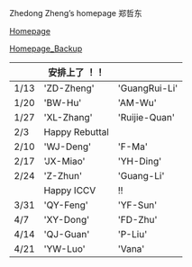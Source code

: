 Zhedong Zheng’s homepage
郑哲东

[Homepage](http://zdzheng.xyz)

[Homepage_Backup](http://zhengzhedong.oschina.io)

| | 安排上了 ！！| |
| ---- | ---- | ---- |
| 1/13 |'ZD-Zheng' | 'GuangRui-Li'|
| 1/20 |'BW-Hu'    |'AM-Wu'|
| 1/27 |'XL-Zhang' |'Ruijie-Quan' |
| 2/3  | Happy Rebuttal | |
| 2/10 |'WJ-Deng'  | 'F-Ma' |
| 2/17 |'JX-Miao'  | 'YH-Ding' |
| 2/24 |'Z-Zhun'   | 'Guang-Li'|
|      |  Happy ICCV| !!   |
| 3/31 |'QY-Feng'  | 'YF-Sun'|
| 4/7  |'XY-Dong'  | 'FD-Zhu'|
| 4/14 |'QJ-Guan'  | 'P-Liu' |
| 4/21 |'YW-Luo'   | 'Vana'  |
